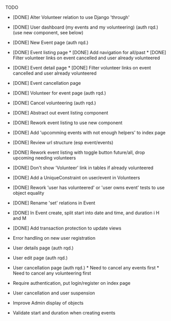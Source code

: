 TODO


* [DONE] Alter Volunteer relation to use Django 'through'
* [DONE] User dashboard (my events and my volunteering)  (auth rqd.) (use new component, see below)
* [DONE] New Event page (auth rqd.)
* [DONE] Event listing page
         * [DONE] Add navigation for all/past
         * [DONE] Filter volunteer links on event cancelled and user already volunteered
* [DONE] Event detail page
         * [DONE] Filter volunteer links on event cancelled and user already volunteered
* [DONE] Event cancellation page
* [DONE] Volunteer for event page (auth rqd.)
* [DONE] Cancel volunteering (auth rqd.)
* [DONE] Abstract out event listing component
* [DONE] Rework event listing to use new component
* [DONE] Add 'upcomming events with not enough helpers' to index page
* [DONE] Review url structure (esp event/events)
* [DONE] Rework event listing with toggle button future/all, drop upcoming needing volunteers
* [DONE] Don't show 'Volunteer' link in tables if already volunteered
* [DONE] Add a UniqueConstraint on user/event in Volunteers
* [DONE] Rework 'user has volunteered' or 'user owns event' tests to use object equality
* [DONE] Rename 'set' relations in Event
* [DONE] In Event create, split start into date and time, and duration i H and M
* [DONE] Add transaction protection to update views

* Error handling on new user registration
* User details page (auth rqd.)
* User edit page (auth rqd.)
* User cancellation page (auth rqd.)
         * Need to cancel any events first
         * Need to cancel any volunteering first
* Require authentication, put login/register on index page
* User cancellation and user suspension
* Improve Admin display of objects
* Validate start and duration when creating events
